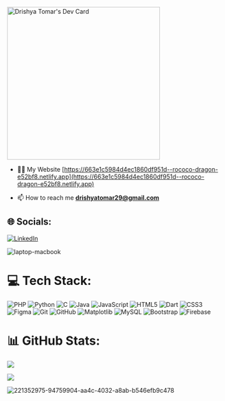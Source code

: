 <a href="https://app.daily.dev/drishyatomar"><img src="https://api.daily.dev/devcards/v2/m2tGHjFr2znAJBfgMk5rK.png?type=default&r=yot" width="356" alt="Drishya Tomar's Dev Card"/></a>
- 👨‍💻 My Website [https://663e1c5984d4ec1860df951d--rococo-dragon-e52bf8.netlify.app](https://663e1c5984d4ec1860df951d--rococo-dragon-e52bf8.netlify.app)

- 📫 How to reach me **drishyatomar29@gmail.com**

## 🌐 Socials:
[![LinkedIn](https://img.shields.io/badge/LinkedIn-%230077B5.svg?logo=linkedin&logoColor=white)](https://www.linkedin.com/in/drishya-tomar-97099425a/) 

![laptop-macbook](https://github.com/drishyatomar2904/drishyatomar2904/assets/121604661/059e4dd5-fe05-4ebf-91b8-10ec33d5c41a)

# 💻 Tech Stack:
![PHP](https://img.shields.io/badge/php-%23777BB4.svg?style=for-the-badge&logo=php&logoColor=white) ![Python](https://img.shields.io/badge/python-3670A0?style=for-the-badge&logo=python&logoColor=ffdd54) ![C](https://img.shields.io/badge/c-%2300599C.svg?style=for-the-badge&logo=c&logoColor=white) ![Java](https://img.shields.io/badge/java-%23ED8B00.svg?style=for-the-badge&logo=openjdk&logoColor=white) ![JavaScript](https://img.shields.io/badge/javascript-%23323330.svg?style=for-the-badge&logo=javascript&logoColor=%23F7DF1E) ![HTML5](https://img.shields.io/badge/html5-%23E34F26.svg?style=for-the-badge&logo=html5&logoColor=white) ![Dart](https://img.shields.io/badge/dart-%230175C2.svg?style=for-the-badge&logo=dart&logoColor=white) ![CSS3](https://img.shields.io/badge/css3-%231572B6.svg?style=for-the-badge&logo=css3&logoColor=white) ![Figma](https://img.shields.io/badge/figma-%23F24E1E.svg?style=for-the-badge&logo=figma&logoColor=white) ![Git](https://img.shields.io/badge/git-%23F05033.svg?style=for-the-badge&logo=git&logoColor=white) ![GitHub](https://img.shields.io/badge/github-%23121011.svg?style=for-the-badge&logo=github&logoColor=white) ![Matplotlib](https://img.shields.io/badge/Matplotlib-%23ffffff.svg?style=for-the-badge&logo=Matplotlib&logoColor=black) ![MySQL](https://img.shields.io/badge/mysql-4479A1.svg?style=for-the-badge&logo=mysql&logoColor=white) ![Bootstrap](https://img.shields.io/badge/bootstrap-%238511FA.svg?style=for-the-badge&logo=bootstrap&logoColor=white) ![Firebase](https://img.shields.io/badge/firebase-a08021?style=for-the-badge&logo=firebase&logoColor=ffcd34)

# 📊 GitHub Stats:
![](https://github-readme-stats.vercel.app/api?username=drishyatomar2904&theme=synthwave&hide_border=false&include_all_commits=false&count_private=false)<br/>

![](https://github-readme-stats.vercel.app/api/top-langs/?username=drishyatomar2904&theme=synthwave&hide_border=false&include_all_commits=false&count_private=false&layout=compact)





![221352975-94759904-aa4c-4032-a8ab-b546efb9c478](https://github.com/drishyatomar2904/drishyatomar2904/assets/121604661/ce1b6756-aece-48cf-9858-7881c493eda0)





